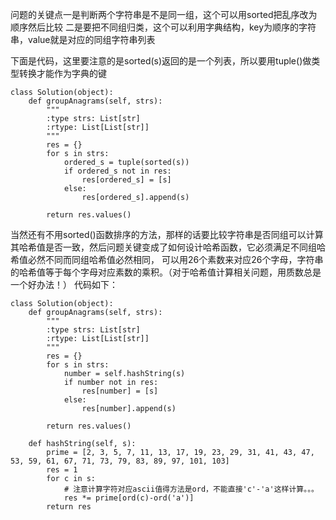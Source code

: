 问题的关键点一是判断两个字符串是不是同一组，这个可以用sorted把乱序改为顺序然后比较
二是要把不同组归类，这个可以利用字典结构，key为顺序的字符串，value就是对应的同组字符串列表

下面是代码，这里要注意的是sorted(s)返回的是一个列表，所以要用tuple()做类型转换才能作为字典的键
```
class Solution(object):
    def groupAnagrams(self, strs):
        """
        :type strs: List[str]
        :rtype: List[List[str]]
        """
        res = {}
        for s in strs:
            ordered_s = tuple(sorted(s))
            if ordered_s not in res:
                res[ordered_s] = [s]
            else:
                res[ordered_s].append(s)

        return res.values()
```

当然还有不用sorted()函数排序的方法，那样的话要比较字符串是否同组可以计算其哈希值是否一致，然后问题关键变成了如何设计哈希函数，它必须满足不同组哈希值必然不同而同组哈希值必然相同，
可以用26个素数来对应26个字母，字符串的哈希值等于每个字母对应素数的乘积。（对于哈希值计算相关问题，用质数总是一个好办法！）
代码如下：
```
class Solution(object):
    def groupAnagrams(self, strs):
        """
        :type strs: List[str]
        :rtype: List[List[str]]
        """
        res = {}
        for s in strs:
            number = self.hashString(s)
            if number not in res:
                res[number] = [s]
            else:
                res[number].append(s)

        return res.values()

    def hashString(self, s):
        prime = [2, 3, 5, 7, 11, 13, 17, 19, 23, 29, 31, 41, 43, 47, 53, 59, 61, 67, 71, 73, 79, 83, 89, 97, 101, 103]
        res = 1
        for c in s:
            # 注意计算字符对应ascii值得方法是ord，不能直接'c'-'a'这样计算。。。
            res *= prime[ord(c)-ord('a')]
        return res
```
